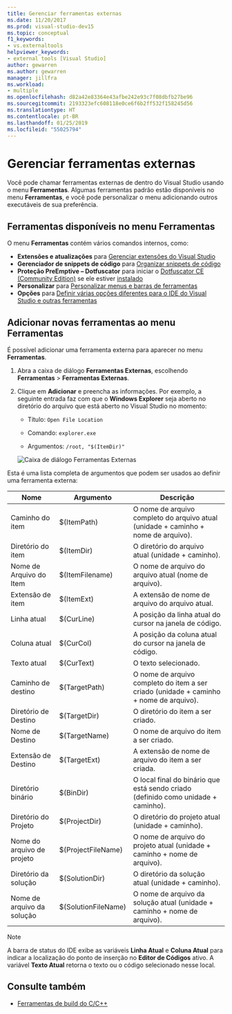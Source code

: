 ```yaml
---
title: Gerenciar ferramentas externas
ms.date: 11/20/2017
ms.prod: visual-studio-dev15
ms.topic: conceptual
f1_keywords:
- vs.externaltools
helpviewer_keywords:
- external tools [Visual Studio]
author: gewarren
ms.author: gewarren
manager: jillfra
ms.workload:
- multiple
ms.openlocfilehash: d82a42e83364e43afbe242e93c7f08dbfb27be96
ms.sourcegitcommit: 2193323efc608118e0ce6f6b2ff532f158245d56
ms.translationtype: HT
ms.contentlocale: pt-BR
ms.lasthandoff: 01/25/2019
ms.locfileid: "55025794"
---
```

# <a name="manage-external-tools"></a>Gerenciar ferramentas externas

Você pode chamar ferramentas externas de dentro do Visual Studio usando o menu **Ferramentas**. Algumas ferramentas padrão estão disponíveis no menu **Ferramentas**, e você pode personalizar o menu adicionando outros executáveis de sua preferência.

## <a name="tools-available-on-the-tools-menu"></a>Ferramentas disponíveis no menu Ferramentas

O menu **Ferramentas** contém vários comandos internos, como:

* **Extensões e atualizações** para [Gerenciar extensões do Visual Studio](finding-and-using-visual-studio-extensions.md)
* **Gerenciador de snippets de código** para [Organizar snippets de código](code-snippets.md)
* **Proteção PreEmptive – Dotfuscator** para iniciar o [Dotfuscator CE (Community Edition)](dotfuscator/index.md) se ele estiver [instalado](dotfuscator/install.md)
* **Personalizar** para [Personalizar menus e barras de ferramentas](how-to-customize-menus-and-toolbars-in-visual-studio.md)
* **Opções** para [Definir várias opções diferentes para o IDE do Visual Studio e outras ferramentas](reference/options-dialog-box-visual-studio.md)

## <a name="add-new-tools-to-the-tools-menu"></a>Adicionar novas ferramentas ao menu Ferramentas

É possível adicionar uma ferramenta externa para aparecer no menu **Ferramentas**.

1. Abra a caixa de diálogo **Ferramentas Externas**, escolhendo **Ferramentas** > **Ferramentas Externas**.

1. Clique em **Adicionar** e preencha as informações. Por exemplo, a seguinte entrada faz com que o **Windows Explorer** seja aberto no diretório do arquivo que está aberto no Visual Studio no momento:

   * Título: `Open File Location`

   * Comando: `explorer.exe`

   * Argumentos: `/root, "$(ItemDir)"`

   ![Caixa de diálogo Ferramentas Externas](media/external-tools-dialog.png)

Esta é uma lista completa de argumentos que podem ser usados ao definir uma ferramenta externa:

|Nome|Argumento|Descrição|
|----------|--------------|-----------------|
|Caminho do item|$(ItemPath)|O nome de arquivo completo do arquivo atual (unidade + caminho + nome de arquivo).|
|Diretório do item|$(ItemDir)|O diretório do arquivo atual (unidade + caminho).|
|Nome de Arquivo do Item|$(ItemFilename)|O nome de arquivo do arquivo atual (nome de arquivo).|
|Extensão de item|$(ItemExt)|A extensão de nome de arquivo do arquivo atual.|
|Linha atual|$(CurLine)|A posição da linha atual do cursor na janela de código.|
|Coluna atual|$(CurCol)|A posição da coluna atual do cursor na janela de código.|
|Texto atual|$(CurText)|O texto selecionado.|
|Caminho de destino|$(TargetPath)|O nome de arquivo completo do item a ser criado (unidade + caminho + nome de arquivo).|
|Diretório de Destino|$(TargetDir)|O diretório do item a ser criado.|
|Nome de Destino|$(TargetName)|O nome de arquivo do item a ser criado.|
|Extensão de Destino|$(TargetExt)|A extensão de nome de arquivo do item a ser criada.|
|Diretório binário|$(BinDir)|O local final do binário que está sendo criado (definido como unidade + caminho).|
|Diretório do Projeto|$(ProjectDir)|O diretório do projeto atual (unidade + caminho).|
|Nome do arquivo de projeto|$(ProjectFileName)|O nome de arquivo do projeto atual (unidade + caminho + nome de arquivo).|
|Diretório da solução|$(SolutionDir)|O diretório da solução atual (unidade + caminho).|
|Nome de arquivo da solução|$(SolutionFileName)|O nome de arquivo da solução atual (unidade + caminho + nome de arquivo).|

> [!NOTE]
> A barra de status do IDE exibe as variáveis **Linha Atual** e **Coluna Atual** para indicar a localização do ponto de inserção no **Editor de Códigos** ativo. A variável **Texto Atual** retorna o texto ou o código selecionado nesse local.

## <a name="see-also"></a>Consulte também

- [Ferramentas de build do C/C++](/cpp/build/reference/c-cpp-build-tools)
